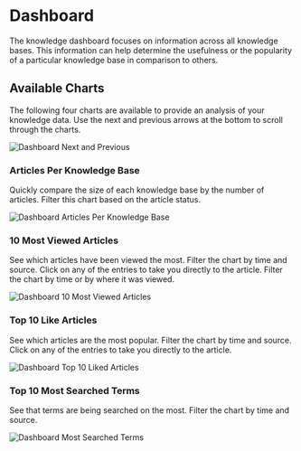 # Dashboard
The knowledge dashboard focuses on information across all knowledge bases. This information can help determine the usefulness or the popularity of a particular knowledge base in comparison to others.

## Available Charts
The following four charts are available to provide an analysis of your knowledge data.  Use the next and previous arrows at the bottom to scroll through the charts.

![Dashboard Next and Previous](_books/servicemanager-user-guide/knowledge/images/dashboard-next-previous.png)

### Articles Per Knowledge Base
Quickly compare the size of each knowledge base by the number of articles.  Filter this chart based on the article status.

![Dashboard Articles Per Knowledge Base](_books/servicemanager-user-guide/knowledge/images/dashboard-articles-per-knowledge-base.png)

### 10 Most Viewed Articles
See which articles have been viewed the most.  Filter the chart by time and source. Click on any of the entries to take you directly to the article. Filter the chart by time or by where it was viewed.

![Dashboard 10 Most Viewed Articles](_books/servicemanager-user-guide/knowledge/images/dashboard-articles-most-viewed.png)

### Top 10 Like Articles
See which articles are the most popular.  Filter the chart by time and source. Click on any of the entries to take you directly to the article. 

![Dashboard Top 10 Liked Articles](_books/servicemanager-user-guide/knowledge/images/dashboard-articles-most-liked.png)

### Top 10 Most Searched Terms
See that terms are being searched on the most.  Filter the chart by time and source.

![Dashboard Most Searched Terms](_books/servicemanager-user-guide/knowledge/images/dashboard-most-searched-terms.png)